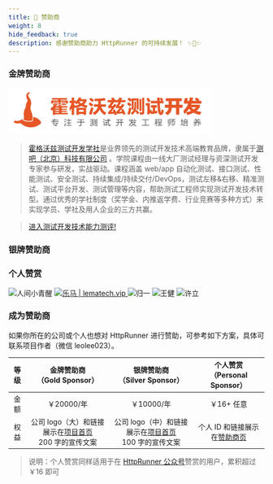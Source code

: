 ```yaml
---
title: 💖 赞助商
weight: 8
hide_feedback: true
description: 感谢赞助商助力 HttpRunner 的可持续发展！ ✨🍰✨
---
```


### 金牌赞助商

[<img src="/image/hogwarts.jpeg" alt="霍格沃兹测试开发学社" width="400">](https://ceshiren.com/)

> [霍格沃兹测试开发学社](http://qrcode.testing-studio.com/f?from=httprunner&url=https://ceshiren.com)是业界领先的测试开发技术高端教育品牌，隶属于[测吧（北京）科技有限公司](http://qrcode.testing-studio.com/f?from=httprunner&url=https://www.testing-studio.com) 。学院课程由一线大厂测试经理与资深测试开发专家参与研发，实战驱动。课程涵盖 web/app 自动化测试、接口测试、性能测试、安全测试、持续集成/持续交付/DevOps，测试左移&右移、精准测试、测试平台开发、测试管理等内容，帮助测试工程师实现测试开发技术转型。通过优秀的学社制度（奖学金、内推返学费、行业竞赛等多种方式）来实现学员、学社及用人企业的三方共赢。

> [进入测试开发技术能力测评!](http://qrcode.testing-studio.com/f?from=httprunner&url=https://ceshiren.com/t/topic/14940)

### 银牌赞助商

### 个人赞赏

<img src="/image/sponsors/人间小青醒.jpeg" title="人间小青醒" width="32">
<a href="https://www.lematech.vip">
  <img src="/image/sponsors/乐马技术.jpeg" title="乐马 | lematech.vip" width="32">
</a>
<img src="/image/sponsors/归一.jpeg" title="归一" width="32">
<img src="/image/sponsors/王健.jpeg" title="王健" width="32">
<img src="/image/sponsors/许立.jpeg" title="许立" width="32">

### 成为赞助商

如果你所在的公司或个人也想对 HttpRunner 进行赞助，可参考如下方案，具体可联系项目作者（微信 leolee023）。

| 等级 | 金牌赞助商<br/>（Gold Sponsor） | 银牌赞助商<br/>（Silver Sponsor）| 个人赞赏<br/>（Personal Sponsor） |
|:---:|:---:|:---:|:---:|
| 金额 |  ￥20000/年 | ￥10000/年 | ￥16+ 任意 |
| 权益 |  公司 logo（大）和链接展示在[项目首页]<br/>200 字的宣传文案 | 公司 logo（中）和链接展示在[项目首页]<br/>100 字的宣传文案| 个人 ID 和链接展示在[赞助商页] |

> 说明：个人赞赏同样适用于在 [HttpRunner 公众号](/image/qrcode.png)赞赏的用户，累积超过￥16 即可

[项目首页]: https://github.com/httprunner/httprunner
[赞助商页]: https://httprunner.com/docs/sponsors/
